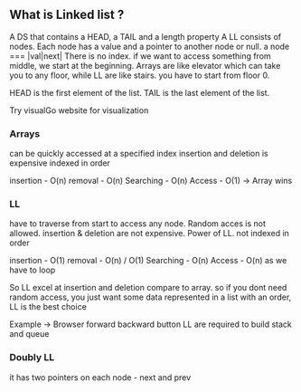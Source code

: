## What is Linked list ?

A DS that contains a HEAD, a TAIL and a length property
A LL consists of nodes. Each node has a value and a pointer to another node or null.
a node === |val|next|
There is no index. if we want to access something from middle, we start at the beginning.
Arrays are like elevator which can take you to any floor, while LL are like stairs. you have to start from floor 0.

HEAD is the first element of the list. TAIL is the last element of the list.

Try visualGo website for visualization

### Arrays

can be quickly accessed at a specified index
insertion and deletion is expensive
indexed in order

insertion - O(n)
removal - O(n)
Searching - O(n)
Access - O(1) -> Array wins

### LL

have to traverse from start to access any node. Random acces is not allowed.
insertion & deletion are not expensive. Power of LL.
not indexed in order

insertion - O(1)
removal - O(n) / O(1)
Searching - O(n)
Access - O(n) as we have to loop

So LL excel at insertion and deletion compare to array. so if you dont need random 
access, you just want some data represented in a list with an order, LL is the best choice

Example -> Browser forward backward button
LL are required to build stack and queue

### Doubly LL
it has two pointers on each node - next and prev
